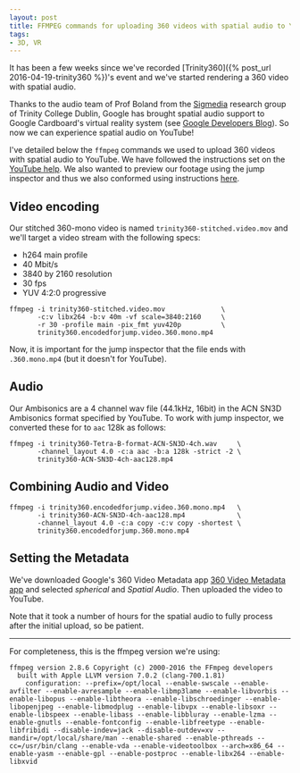 ```yaml
---
layout: post
title: FFMPEG commands for uploading 360 videos with spatial audio to YouTube
tags:
- 3D, VR
---
```



It has been a few weeks since we've recorded [Trinity360]({% post_url 2016-04-19-trinity360 %})'s event and we've started rendering a 360 video with spatial audio.

Thanks to the audio team of Prof Boland from the [Sigmedia](http://sigmedia.tv) research group of Trinity College Dublin, Google has brought spatial audio support to Google Cardboard's virtual reality system (see [Google Developers Blog](http://goo.gl/UMShaX)). So now we can experience spatial audio on YouTube!

I've detailed below the `ffmpeg` commands we used to upload 360 videos with spatial audio to YouTube. We have followed the instructions set on the [YouTube help](https://support.google.com/YouTube/answer/6395969?hl=en&ref_topic=2888648). We also wanted to preview our footage using the jump inspector and thus we also conformed using instructions [here](https://support.google.com/jump/answer/6395819).



## Video encoding

Our stitched 360-mono video is named `trinity360-stitched.video.mov` and we'll target a video stream with the following specs:

* h264 main profile
* 40 Mbit/s
* 3840 by 2160 resolution
* 30 fps
* YUV 4:2:0 progressive

```
ffmpeg -i trinity360-stitched.video.mov              \
       -c:v libx264 -b:v 40m -vf scale=3840:2160     \
       -r 30 -profile main -pix_fmt yuv420p          \
	   trinity360.encodedforjump.video.360.mono.mp4
```

Now, it is important for the jump inspector that the file ends with `.360.mono.mp4` (but it doesn't for YouTube).


## Audio

Our Ambisonics are a 4 channel wav file (44.1kHz, 16bit) in the ACN SN3D Ambisonics format specified by YouTube. To work with jump inspector, we converted these for to `aac` 128k as follows:

```
ffmpeg -i trinity360-Tetra-B-format-ACN-SN3D-4ch.wav     \
       -channel_layout 4.0 -c:a aac -b:a 128k -strict -2 \
	   trinity360-ACN-SN3D-4ch-aac128.mp4
```

## Combining Audio and Video

```
ffmpeg -i trinity360.encodedforjump.video.360.mono.mp4   \
       -i trinity360-ACN-SN3D-4ch-aac128.mp4             \
	   -channel_layout 4.0 -c:a copy -c:v copy -shortest \
	   trinity360.encodedforjump.360.mono.mp4
```

## Setting the Metadata

We've downloaded Google's 360 Video Metadata app [360 Video Metadata app](https://github.com/google/spatial-media/releases) and selected  *spherical* and  *Spatial Audio*. Then uploaded the video to YouTube. 

Note that it took a number of hours for the spatial audio to fully process after the initial upload, so be patient.

----

For completeness, this is the ffmpeg version we're using:

```
ffmpeg version 2.8.6 Copyright (c) 2000-2016 the FFmpeg developers
  built with Apple LLVM version 7.0.2 (clang-700.1.81)
    configuration: --prefix=/opt/local --enable-swscale --enable-avfilter --enable-avresample --enable-libmp3lame --enable-libvorbis --enable-libopus --enable-libtheora --enable-libschroedinger --enable-libopenjpeg --enable-libmodplug --enable-libvpx --enable-libsoxr --enable-libspeex --enable-libass --enable-libbluray --enable-lzma --enable-gnutls --enable-fontconfig --enable-libfreetype --enable-libfribidi --disable-indev=jack --disable-outdev=xv --mandir=/opt/local/share/man --enable-shared --enable-pthreads --cc=/usr/bin/clang --enable-vda --enable-videotoolbox --arch=x86_64 --enable-yasm --enable-gpl --enable-postproc --enable-libx264 --enable-libxvid
```





